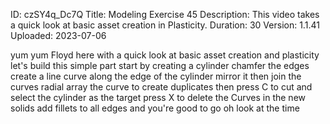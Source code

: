 ID: czSY4q_Dc7Q
Title: Modeling Exercise 45
Description: This video takes a quick look at basic asset creation in Plasticity.
Duration: 30
Version: 1.1.41
Uploaded: 2023-07-06

yum yum Floyd here with a quick look at
basic asset creation and plasticity
let's build this simple part start by
creating a cylinder chamfer the edges
create a line curve along the edge of
the cylinder mirror it then join the
curves radial array the curve to create
duplicates then press C to cut and
select the cylinder as the target
press X to delete the Curves in the new
solids add fillets to all edges and
you're good to go
oh look at the time
